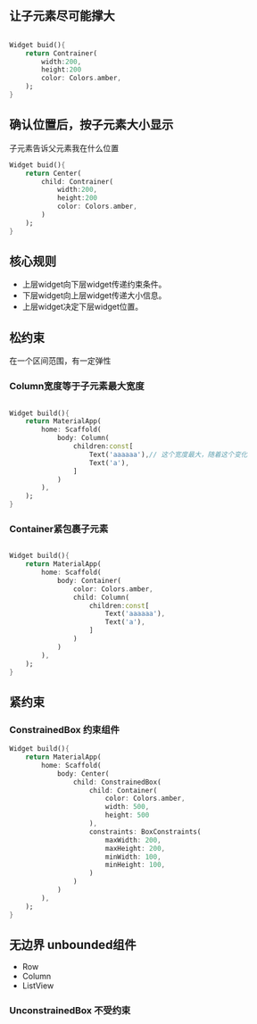 ## 让子元素尽可能撑大
```dart

Widget buid(){
    return Contrainer(
        width:200,
        height:200
        color: Colors.amber,
    );
}
```

## 确认位置后，按子元素大小显示
子元素告诉父元素我在什么位置

```dart
Widget buid(){
    return Center(
        child: Contrainer(
            width:200,
            height:200
            color: Colors.amber,
        )
    );
}
```

## 核心规则
- 上层widget向下层widget传递约束条件。
- 下层widget向上层widget传递大小信息。
- 上层widget决定下层widget位置。

## 松约束
在一个区间范围，有一定弹性
### Column宽度等于子元素最大宽度
```dart

Widget build(){
    return MaterialApp(
        home: Scaffold(
            body: Column(
                children:const[
                    Text('aaaaaa'),// 这个宽度最大，随着这个变化
                    Text('a'),
                ]
            )
        ),
    );
}
```

### Container紧包裹子元素

```dart

Widget build(){
    return MaterialApp(
        home: Scaffold(
            body: Container(
                color: Colors.amber,
                child: Column(
                    children:const[
                        Text('aaaaaa'),
                        Text('a'),
                    ]
                )
            )
        ),
    );
}
```

## 紧约束

### ConstrainedBox 约束组件
```dart
Widget build(){
    return MaterialApp(
        home: Scaffold(
            body: Center(
                child: ConstrainedBox(
                    child: Container(
                        color: Colors.amber,
                        width: 500,
                        height: 500
                    ),
                    constraints: BoxConstraints(
                        maxWidth: 200,
                        maxHeight: 200,
                        minWidth: 100,
                        minHeight: 100,
                    )
                )
            )
        ),
    );
}
```
## 无边界 unbounded组件
- Row
- Column
- ListView

### UnconstrainedBox 不受约束